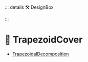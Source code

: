 ::: details 🛠 <dev>DesignBox</dev> 



:::

# 🔻 <via>TrapezoidCover</via>

- [TrapezoidalDecomposition](https://user.ceng.metu.edu.tr/~akifakkus/courses/ceng786/hw3.html)
